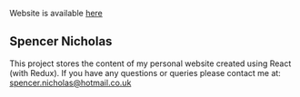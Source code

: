Website is available [here](https://spencernicholas.github.io/me/)

## Spencer Nicholas

This project stores the content of my personal website created using React (with Redux).
If you have any questions or queries please contact me at: spencer.nicholas@hotmail.co.uk


